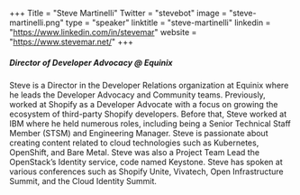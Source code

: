 +++
Title = "Steve Martinelli"
Twitter = "stevebot"
image = "steve-martinelli.png"
type = "speaker"
linktitle = "steve-martinelli"
linkedin = "https://www.linkedin.com/in/stevemar"
website = "https://www.stevemar.net/"
+++

##### Director of Developer Advocacy @ Equinix

Steve is a Director in the Developer Relations organization at Equinix where he leads the Developer Advocacy and Community teams. Previously, worked at Shopify as a Developer Advocate with a focus on growing the ecosystem of third-party Shopify developers. Before that, Steve worked at IBM where he held numerous roles, including being a Senior Technical Staff Member (STSM) and Engineering Manager. Steve is passionate about creating content related to cloud technologies such as Kubernetes, OpenShift, and Bare Metal. Steve was also a Project Team Lead the OpenStack’s Identity service, code named Keystone. Steve has spoken at various conferences such as Shopify Unite, Vivatech, Open Infrastructure Summit, and the Cloud Identity Summit.